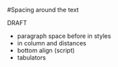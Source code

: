 #Spacing around the text

DRAFT

- paragraph space before in styles
- in column and distances
- bottom align (script)
- tabulators
